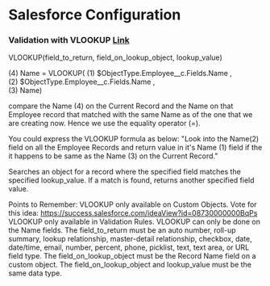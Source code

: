 # Salesforce Configuration

### Validation with VLOOKUP [Link](https://success.salesforce.com/answers?id=90630000000gyFzAAI)

VLOOKUP(field_to_return, field_on_lookup_object, lookup_value)


(4) Name = VLOOKUP(
(1) $ObjectType.Employee__c.Fields.Name ,  
(2) $ObjectType.Employee__c.Fields.Name ,  
(3) Name)
 

compare the Name (4) on the Current Record and the Name on that Employee record that matched with the same Name as of the one that we are creating now. Hence we use the equality operator (=). 

You could express the VLOOKUP formula as below: "Look into the Name(2) field on all the Employee Records and return value in it's Name (1) field if the it happens to be same as the Name (3) on the Current Record." 

Searches an object for a record where the specified field matches the specified lookup_value. If a match is found, returns another specified field value.

Points to Remember:
VLOOKUP only available on Custom Objects. Vote for this idea: https://success.salesforce.com/ideaView?id=08730000000BqPs
VLOOKUP only available in Validation Rules.
VLOOKUP can only be done on the Name fields.
The field_to_return must be an auto number, roll-up summary, lookup relationship, master-detail relationship, checkbox, date, date/time, email, number, percent, phone, picklist, text, text area, or URL field type.
The field_on_lookup_object must be the Record Name field on a custom object.
The field_on_lookup_object and lookup_value must be the same data type.
